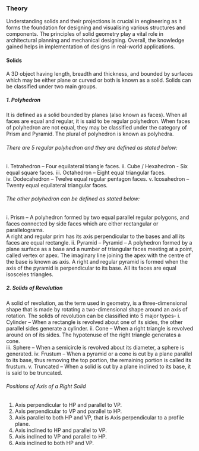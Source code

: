 ### Theory

Understanding solids and their projections is crucial in engineering as it forms the foundation for designing and visualising various structures and components. The principles of solid geometry play a vital role in architectural planning and mechanical designing. Overall, the knowledge gained helps in implementation of designs in real-world applications. 

#### Solids
A 3D object having length, breadth and thickness, and bounded by surfaces which may be either plane or curved or both is known as a solid. Solids can be classified under two main groups. 

##### 1. Polyhedron
It is defined as a solid bounded by planes (also known as faces). When all faces are equal and regular, it is said to be regular polyhedron. When faces of polyhedron are not equal, they may be classified under the category of Prism and Pyramid.
The plural of polyhedron is known as polyhedra.

###### There are 5 regular polyhedron and they are defined as stated below:
i. Tetrahedron – Four equilateral triangle faces. 
ii. Cube / Hexahedron - Six equal square faces. 
iii. Octahedron – Eight equal triangular faces.  
iv. Dodecahedron – Twelve equal regular pentagon faces. 
v. Icosahedron – Twenty equal equilateral triangular faces.

###### The other polyhedron can be defined as stated below: 
i. Prism – A polyhedron formed by two equal parallel regular polygons, and faces connected by side faces which are either rectangular or parallelograms.   
A right and regular prim has its axis perpendicular to the bases and all its faces are equal rectangle. 
ii. Pyramid – Pyramid – A polyhedron formed by a plane surface as a base and a number of triangular faces meeting at a point, called vertex or apex. The imaginary line joining the apex with the centre of the base is known as axis.
A right and regular pyramid is formed when the axis of the pyramid is perpendicular to its base. All its faces are equal isosceles triangles.  

##### 2. Solids of Revolution
A solid of revolution, as the term used in geometry, is a three-dimensional shape that is made by rotating a two-dimensional shape around an axis of rotation. The solids of revolution can be classified into 5 major types-
i. Cylinder – When a rectangle is revolved about one of its sides, the other parallel sides generate a cylinder.
ii. Cone – When a right triangle is revolved around on of its sides. The hypotenuse of the right triangle generates a cone.   
iii. Sphere – When a semicircle is revolved about its diameter, a sphere is generated. 
iv. Frustum – When a pyramid or a cone is cut by a plane parallel to its base, thus removing the top portion, the remaining portion is called its frustum. 
v. Truncated – When a solid is cut by a plane inclined to its base, it is said to be truncated. 

###### Positions of Axis of a Right Solid
1. Axis perpendicular to HP and parallel to VP.  
2. Axis perpendicular to VP and parallel to HP.
3. Axis parallel to both HP and VP, that is Axis perpendicular to a profile plane.
4. Axis inclined to HP and parallel to VP.
5. Axis inclined to VP and parallel to HP.
6. Axis inclined to both HP and VP.  